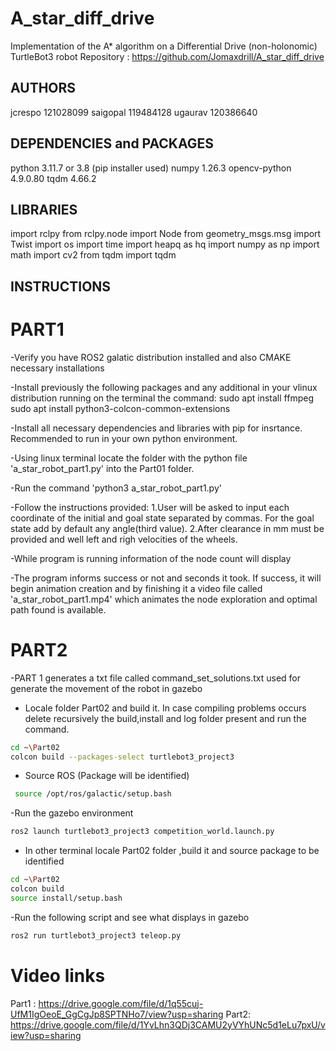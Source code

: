 # A_star_diff_drive
Implementation of the A* algorithm on a Differential Drive (non-holonomic) TurtleBot3 robot
Repository : https://github.com/Jomaxdrill/A_star_diff_drive

## AUTHORS
jcrespo 121028099
saigopal 119484128
ugaurav 120386640

## DEPENDENCIES and PACKAGES
python 3.11.7 or 3.8
(pip installer used)
numpy 1.26.3
opencv-python 4.9.0.80
tqdm 4.66.2

## LIBRARIES
import rclpy
from rclpy.node import Node
from geometry_msgs.msg import Twist
import os
import time
import heapq as hq
import numpy as np
import math
import cv2
from tqdm import tqdm

## INSTRUCTIONS

# PART1
-Verify you have ROS2 galatic distribution installed and also CMAKE necessary installations

-Install previously the following packages and any additional in your vlinux distribution running on the terminal the command:
	sudo apt install ffmpeg
    sudo apt install python3-colcon-common-extensions

-Install all necessary dependencies and libraries with pip for insrtance. Recommended to run in your own python environment.

-Using linux terminal locate the folder with the python file 'a_star_robot_part1.py' into the Part01 folder.

-Run the command 'python3 a_star_robot_part1.py'

-Follow the instructions provided:
    1.User will be asked to input each coordinate of the initial and goal state separated by commas. For the goal state add by default any angle(third value).
    2.After clearance in mm must be provided and well left and righ velocities of the wheels.

-While program is running information of the node count will display

-The program informs success or not and seconds it took. If success, it will begin animation creation and by finishing it a video file called 'a_star_robot_part1.mp4' which animates the node exploration and optimal path found  is available.

# PART2

-PART 1 generates a txt file called command_set_solutions.txt used for generate the movement of the robot in gazebo

- Locale folder Part02 and build it. In case compiling problems occurs delete recursively the build,install and log folder present and run the command.

```sh
cd ~\Part02
colcon build --packages-select turtlebot3_project3
```
- Source ROS (Package will be identified)

```sh
 source /opt/ros/galactic/setup.bash

```
-Run the gazebo environment

```sh
ros2 launch turtlebot3_project3 competition_world.launch.py
```
- In other terminal locale Part02 folder ,build it and source package to be identified

```sh
cd ~\Part02
colcon build
source install/setup.bash
```

-Run the following script and see what displays in gazebo
```sh
ros2 run turtlebot3_project3 teleop.py
```
# Video links

Part1 : https://drive.google.com/file/d/1q55cuj-UfM1IgOeoE_GgCgJp8SPTNHo7/view?usp=sharing
Part2: https://drive.google.com/file/d/1YvLhn3QDj3CAMU2yVYhUNc5d1eLu7pxU/view?usp=sharing
